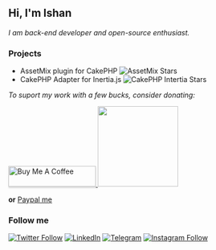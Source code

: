 ## Hi, I'm Ishan

*I am back-end developer and open-source enthusiast.*

### Projects

- AssetMix plugin for CakePHP ![AssetMix Stars](https://img.shields.io/github/stars/ishanvyas22/asset-mix?style=social)
- CakePHP Adapter for Inertia.js ![CakePHP Intertia Stars](https://img.shields.io/github/stars/ishanvyas22/cakephp-inertiajs?style=social)

*To suport my work with a few bucks, consider donating:*

<a href="https://www.buymeacoffee.com/ishanvyas" target="_blank">
    <img src="https://www.buymeacoffee.com/assets/img/custom_images/purple_img.png" alt="Buy Me A Coffee" style="height: 41px !important;width: 174px !important;box-shadow: 0px 3px 2px 0px rgba(190, 190, 190, 0.5) !important;-webkit-box-shadow: 0px 3px 2px 0px rgba(190, 190, 190, 0.5) !important;" >
</a>

<a href="https://www.patreon.com/ishanvyas">
    <img src="https://c5.patreon.com/external/logo/become_a_patron_button@2x.png" width="160">
</a>

**or** [Paypal me](https://paypal.me/IshanVyas?locale.x=en_GB)

### Follow me

[![Twitter Follow](https://img.shields.io/badge/Twitter-%231DA1F2.svg?style=for-the-badge&logo=Twitter&logoColor=white)](https://twitter.com/Ishanvyas22)
[![LinkedIn](https://img.shields.io/badge/linkedin-%230077B5.svg?style=for-the-badge&logo=linkedin&logoColor=white)](https://www.linkedin.com/in/ishan-vyas-314111112)
[![Telegram](https://img.shields.io/badge/Telegram-2CA5E0?style=for-the-badge&logo=telegram&logoColor=white)](https://t.me/ishancodes)
[![Instagram Follow](https://img.shields.io/badge/Instagram-%23E4405F.svg?style=for-the-badge&logo=Instagram&logoColor=white)](https://www.instagram.com/ishancodes)

<!--
**ishanvyas22/ishanvyas22** is a ✨ _special_ ✨ repository because its `README.md` (this file) appears on your GitHub profile.

Here are some ideas to get you started:

- 🔭 I’m currently working on ...
- 🌱 I’m currently learning ...
- 👯 I’m looking to collaborate on ...
- 🤔 I’m looking for help with ...
- 💬 Ask me about ...
- 📫 How to reach me: ...
- 😄 Pronouns: ...
- ⚡ Fun fact: ...
-->
